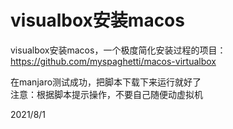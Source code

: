 # visualbox安装macos

visualbox安装macos，一个极度简化安装过程的项目：  
https://github.com/myspaghetti/macos-virtualbox  

在manjaro测试成功，把脚本下载下来运行就好了  
注意：根据脚本提示操作，不要自己随便动虚拟机  


2021/8/1  
